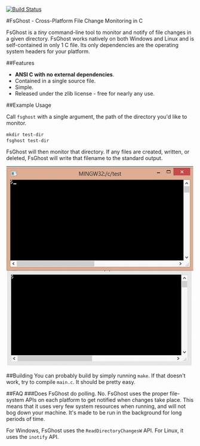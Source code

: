 [![Build Status](https://travis-ci.org/codeplea/fsghost.svg?branch=master)](https://travis-ci.org/codeplea/fsghost)

#FsGhost - Cross-Platform File Change Monitoring in C

FsGhost is a *tiny* command-line tool to monitor and notify of file changes in a
given directory. FsGhost works natively on both Windows and Linux and is
self-contained in only 1 C file. Its only dependencies are the operating system
headers for your platform.

##Features

- **ANSI C with no external dependencies**.
- Contained in a single source file.
- Simple.
- Released under the zlib license - free for nearly any use.


##Example Usage

Call `fsghost` with a single argument, the path of the directory you'd like to monitor.

```
mkdir test-dir
fsghost test-dir
```

FsGhost will then monitor that directory. If any files are created, written, or
deleted, FsGhost will write that filename to the standard output.


![Example Usage](./demo.gif)

##Building
You can probably build by simply running `make`. If that doesn't work, try to compile
`main.c`. It should be pretty easy.

##FAQ
###Does FsGhost do polling.
No. FsGhost uses the proper file-system APIs on each platform to get notified when changes take place. This means
that it uses very few system resources when running, and will not bog down your machine. It's made to be run in the background
for long periods of time.

For Windows, FsGhost uses the `ReadDirectoryChangesW` API. For Linux, it uses the `inotify` API.
